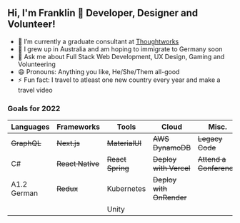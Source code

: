 ## Hi, I'm Franklin 👋 Developer, Designer and Volunteer!

- 🔭 I’m currently a graduate consultant at [Thoughtworks](https://www.thoughtworks.com/en-au)
- 🌱 I grew up in Australia and am hoping to immigrate to Germany soon
- 💬 Ask me about Full Stack Web Development, UX Design, Gaming and Volunteering
- 😄 Pronouns: Anything you like, He/She/Them all-good
- ⚡ Fun fact: I travel to atleast one new country every year and make a travel video

### Goals for 2022

| Languages       | Frameworks       | Tools            | Cloud                    | Misc.                     |
| --------------- | ---------------- | ---------------- | -------------------------| ------------------------- |
| ~~GraphQL~~     | ~~Next.js~~      | ~~MaterialUI~~   | ~~AWS DynamoDB~~         |  ~~Legacy Code~~          |
| C#              | ~~React Native~~ | ~~React Spring~~ | ~~Deploy with Vercel~~   |  ~~Attend a Conference~~  |
| A1.2 German     | ~~Redux~~        | Kubernetes       | ~~Deploy with OnRender~~ |                           |
|                 |                  | Unity            |                          |                           |
